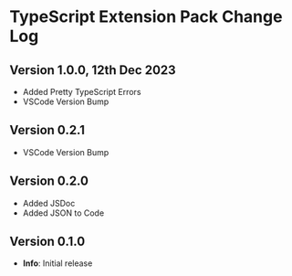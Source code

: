 # TypeScript Extension Pack Change Log

## Version 1.0.0, 12th Dec 2023

- Added Pretty TypeScript Errors
- VSCode Version Bump

## Version 0.2.1

- VSCode Version Bump

## Version 0.2.0

- Added JSDoc
- Added JSON to Code

## Version 0.1.0

- **Info**: Initial release
